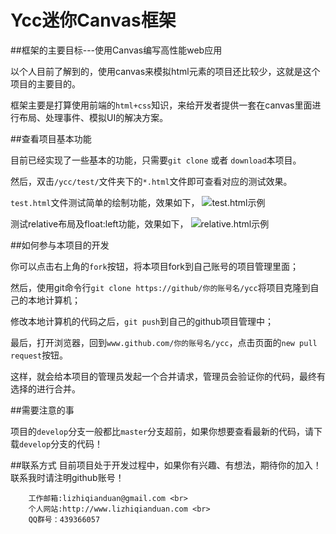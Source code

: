Ycc迷你Canvas框架
=========================
##框架的主要目标---使用Canvas编写高性能web应用

以个人目前了解到的，使用canvas来模拟html元素的项目还比较少，这就是这个项目的主要目的。

框架主要是打算使用前端的`html+css`知识，来给开发者提供一套在canvas里面进行布局、处理事件、模拟UI的解决方案。

##查看项目基本功能

目前已经实现了一些基本的功能，只需要`git clone` 或者 `download`本项目。

然后，双击`/ycc/test/`文件夹下的`*.html`文件即可查看对应的测试效果。

`test.html`文件测试简单的绘制功能，效果如下，
![](https://github.com/lizhiqianduan/ycc/raw/master/docs/images/test.png "test.html示例")

测试relative布局及float:left功能，效果如下，
![](https://github.com/lizhiqianduan/ycc/raw/master/docs/images/relative.png "relative.html示例")

##如何参与本项目的开发

你可以点击右上角的`fork`按钮，将本项目fork到自己账号的项目管理里面；

然后，使用git命令行`git clone https://github/你的账号名/ycc`将项目克隆到自己的本地计算机；

修改本地计算机的代码之后，`git push`到自己的github项目管理中；

最后，打开浏览器，回到`www.github.com/你的账号名/ycc`，点击页面的`new pull request`按钮。

这样，就会给本项目的管理员发起一个合并请求，管理员会验证你的代码，最终有选择的进行合并。

##需要注意的事

项目的`develop`分支一般都比`master`分支超前，如果你想要查看最新的代码，请下载`develop`分支的代码！

##联系方式
目前项目处于开发过程中，如果你有兴趣、有想法，期待你的加入！联系我时请注明github账号！

        工作邮箱:lizhiqianduan@gmail.com <br>
        个人网站:http://www.lizhiqianduan.com <br>
        QQ群号：439366057